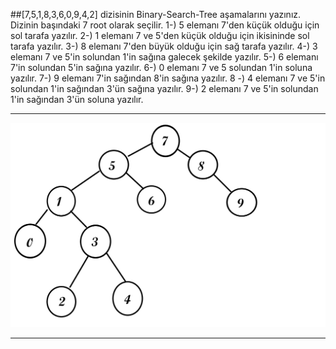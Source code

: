 ##[7,5,1,8,3,6,0,9,4,2] dizisinin Binary-Search-Tree aşamalarını yazınız.
Dizinin başındaki 7 root olarak seçilir.
1-) 5 elemanı 7'den küçük olduğu için sol tarafa yazılır.
2-) 1 elemanı 7 ve 5'den küçük olduğu için ikisininde sol tarafa yazılır.
3-) 8 elemanı 7'den büyük olduğu için sağ tarafa yazılır.
4-) 3 elemanı 7 ve 5'in solundan 1'in sağına galecek şekilde yazılır.
5-) 6 elemanı 7'in solundan 5'in sağına yazılır.
6-) 0 elemanı 7 ve 5 solundan 1'in soluna yazılır.
7-) 9 elemanı 7'in sağından 8'in sağına yazılır.
8 -) 4 elemanı 7 ve 5'in solundan 1'in sağından 3'ün sağına yazılır.
9-) 2 elemanı 7 ve 5'in solundan 1'in sağından 3'ün soluna yazılır.
***
![alt text](Binary-Seach-Tree.png)
***